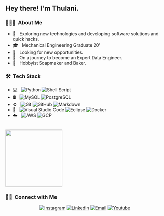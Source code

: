 <h2> Hey there! I'm Thulani.</h2>

<h3> 👩🏽‍💻 &nbsp;About Me </h3>

- 🤔 &nbsp; Exploring new technologies and developing software solutions and quick hacks.
- 🎓 &nbsp; Mechanical Engineering Graduate 20'
- 💼 &nbsp; Looking for new opportunities.
- 🌱 &nbsp; On a journey to become an Expert Data Engineer.
- 🎨 &nbsp; Hobbyist Soapmaker and Baker.

<h3> 🛠 &nbsp;Tech Stack</h3>

- 💻 &nbsp;
  ![Python](https://img.shields.io/badge/-Python-333333?style=flat&logo=python)
  ![Shell Script](https://img.shields.io/badge/-Shell_Script-333333?style=flat&logo=gnu-bash)
- 🛢 &nbsp;
  ![MySQL](https://img.shields.io/badge/-MySQL-333333?style=flat&logo=mysql)
  ![PostgreSQL](https://img.shields.io/badge/-PostgreSQL-333333?style=flat&logo=postgresql)
- ⚙️ &nbsp;
  ![Git](https://img.shields.io/badge/-Git-333333?style=flat&logo=git)
  ![GitHub](https://img.shields.io/badge/-GitHub-333333?style=flat&logo=github)
  ![Markdown](https://img.shields.io/badge/-Markdown-333333?style=flat&logo=markdown)
- 🔧 &nbsp;
  ![Visual Studio Code](https://img.shields.io/badge/-Visual%20Studio%20Code-333333?style=flat&logo=visual-studio-code&logoColor=007ACC)
  ![Eclipse](https://img.shields.io/badge/-Eclipse-333333?style=flat&logo=eclipse-ide&logoColor=2C2255)
  ![Docker](https://img.shields.io/badge/-Docker-333333?style=flat&logo=docker)
- ☁️ &nbsp;
  ![AWS](https://img.shields.io/badge/-AWS-333333?style=flat&logo=amazon-aws)
  ![GCP](https://img.shields.io/badge/-GCP-333333?style=flat&logo=google-cloud)


<br/>
<a href="https://github.com/thulanimosiakgabo">
  <img height="180em" src="https://github-readme-stats.vercel.app/api/top-langs/?username=thulanimosiakgabo&theme=buefy&layout=compact" />
</a>

<br/>

<h3> 🤝🏻 &nbsp;Connect with Me </h3>

<p align="center">
<a href="https://www.instagram.com/oneh.py/"><img alt="Instagram" src="https://img.shields.io/badge/Instagram-oneh.py-blue?style=flat-square&logo=instagram"></a>
<a href="https://www.linkedin.com/in/thulanimosiakgabo/"><img alt="LinkedIn" src="https://img.shields.io/badge/linkedin-Thulani Mosiakgabo-blue?style=flat-square&logo=linkedin"></a>
<a href="mailto:hello@oneh.online"><img alt="Email" src="https://img.shields.io/badge/Email-hello@oneh.online-blue?style=flat-square&logo="></a>
<a href="https://www.youtube.com/channel/UCF-nGlpiS7KhfSDknEhNCnQ"><img alt="Youtube" src="https://img.shields.io/badge/Oneh does code-blue?style=flat-square&logo=YouTube"></a>
</p>




